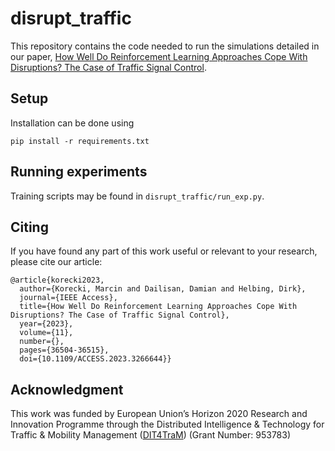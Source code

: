 # disrupt_traffic
This repository contains the code needed to run the simulations detailed in our paper, 
[How Well Do Reinforcement Learning Approaches Cope With Disruptions? The Case of Traffic Signal Control](10.1109/ACCESS.2023.3266644}).


## Setup
Installation can be done using 
```
pip install -r requirements.txt
```
<!-- 
## Training
Training scripts may be found in `disrupt_traffic/run_exp.py`. Use this to train the models needed. -->

## Running experiments
Training scripts may be found in `disrupt_traffic/run_exp.py`.


## Citing
If you have found any part of this work useful or relevant to your research, please cite our article:

```
@article{korecki2023,
  author={Korecki, Marcin and Dailisan, Damian and Helbing, Dirk},
  journal={IEEE Access}, 
  title={How Well Do Reinforcement Learning Approaches Cope With Disruptions? The Case of Traffic Signal Control}, 
  year={2023},
  volume={11},
  number={},
  pages={36504-36515},
  doi={10.1109/ACCESS.2023.3266644}}
```

## Acknowledgment
This work was funded by European Union’s Horizon 2020 Research and Innovation Programme through the Distributed Intelligence & Technology for Traffic & Mobility Management ([DIT4TraM](https://dit4tram.eu/)) (Grant Number: 953783)
